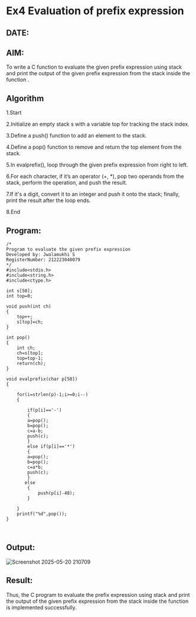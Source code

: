 # Ex4 Evaluation of prefix expression
## DATE:
## AIM:
To write a C function to evaluate the given prefix expression using stack and print the output of the given prefix expression from the stack inside the function . 

## Algorithm

1.Start

2.Initialize an empty stack s with a variable top for tracking the stack index.

3.Define a push() function to add an element to the stack.

4.Define a pop() function to remove and return the top element from the stack.

5.In evalprefix(), loop through the given prefix expression from right to left.

6.For each character, if it’s an operator (+, *), pop two operands from the stack, perform the operation, and push the result.

7.If it's a digit, convert it to an integer and push it onto the stack; finally, print the result after the loop ends.

8.End

## Program:
```
/*
Program to evaluate the given prefix expression
Developed by: Jwalamukhi S
RegisterNumber: 212223040079 
*/
#include<stdio.h>
#include<string.h>
#include<ctype.h>

int s[50];
int top=0;

void push(int ch)
{
	top++;
	s[top]=ch;
}

int pop()
{
	int ch;
	ch=s[top];
	top=top-1;
	return(ch);
}

void evalprefix(char p[50])
{
   
    for(i=strlen(p)-1;i>=0;i--)
	{
		
		if(p[i]=='-')
		{
		a=pop();
		b=pop();
		c=a-b;
		push(c);
		}
		else if(p[i]=='*')
		{
		a=pop();
		b=pop();
		c=a*b;
		push(c);
		}
	   else
		{
			push(p[i]-48);
		}
			
	}
	printf("%d",pop());
}



```

## Output:


![Screenshot 2025-05-20 210709](https://github.com/user-attachments/assets/ec49cd3b-b8a9-4a9c-a1c5-5db22e5d68b3)



## Result:
Thus, the C program to evaluate the prefix expression using stack and print the output of the given prefix expression from the stack inside the function is implemented successfully.

